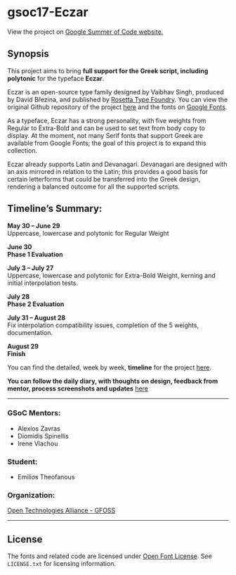 # gsoc17-Eczar
View the project on [Google Summer of Code website.](https://summerofcode.withgoogle.com/organizations/4825634544025600/#6608201922379776)

## Synopsis

This project aims to bring **full support for the Greek script, including polytonic** for the typeface **Eczar**.

Eczar is an open-source type family designed by Vaibhav Singh, produced by David Březina, and published by [Rosetta Type Foundry](https://rosettatype.com).
You can view the original Github repository of the project [here](https://github.com/rosettatype/Eczar) and the fonts on [Google Fonts](https://fonts.google.com/specimen/Eczar).

As a typeface, Eczar has a strong personality, with five weights from Regular to Extra-Bold and can be used to set text from body copy to display.
At the moment, not many Serif fonts that support Greek are available from Google Fonts; the goal of this project is to expand this collection.

Eczar already supports Latin and Devanagari. Devanagari are designed with an axis mirrored in relation to the Latin; this provides a good basis for certain letterforms that could be transferred into the Greek design, rendering a balanced outcome for all the supported scripts.

## Timeline’s Summary:

**May 30 – June 29**<br />
Uppercase, lowercase and polytonic for Regular Weight

**June 30**<br />
**Phase 1 Evaluation**

**July 3 – July 27**<br />
Uppercase, lowercase and polytonic for Extra-Bold Weight, kerning and initial interpolation tests.

**July 28**<br />
**Phase 2 Evaluation**

**July 31 – August 28**<br />
Fix interpolation compatibility issues, completion of the 5 weights, documentation.

**August 29**<br />
**Finish**

You can find the detailed, week by week, **timeline** for the project [here](https://github.com/eellak/gsoc17-Eczar/blob/master/TIMELINE.md).

**You can follow the daily diary, with thoughts on design, feedback from mentor, process screenshots and updates** [here](https://github.com/eellak/gsoc17-Eczar/blob/master/GSoC17_Process/ProcessDiary.md)

---

### GSoC Mentors:

* Alexios Zavras
* Diomidis Spinellis
* Irene Vlachou

### Student:

* Emilios Theofanous

### Organization:

[Open Technologies Alliance - GFOSS](https://summerofcode.withgoogle.com/organizations/4825634544025600/)

---

## License

The fonts and related code are licensed under [Open Font License](https://github.com/rosettatype/eczar/tree/master/LICENSE.txt). See `LICENSE.txt` for licensing information.
